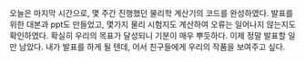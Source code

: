 오늘은 마지막 시간으로, 몇 주간 진행했던 물리학 계산기의 코드를 완성하였다. 발표를 위한 대본과 ppt도 만들었고, 몇가지 물리 시험지도 계산하여 오류는 일어나지 않는지도 확인하였다. 확실히 우리의 목표가 달성되니 기분이 매우 뿌듯하다. 이제 정말 발표할 일만 남았다. 내가 발표를 하게 될 텐데, 어서 친구들에게 우리의 작품을 보여주고 싶다.
